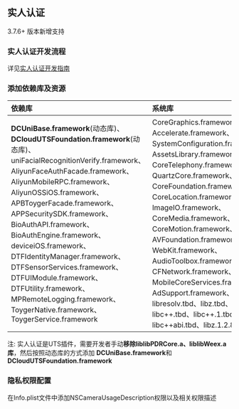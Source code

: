 ## 实人认证
3.7.6+ 版本新增支持

### 实人认证开发流程
详见[实人认证开发指南](https://uniapp.dcloud.net.cn/uniCloud/frv/dev.html)

### 添加依赖库及资源
|依赖库|系统库|依赖资源|
|:--|:--|:--|
|**DCUniBase.framework**(动态库)、**DCloudUTSFoundation.framework**(动态库)、uniFacialRecognitionVerify.framework、AliyunFaceAuthFacade.framework、AliyunMobileRPC.framework、AliyunOSSiOS.framework、APBToygerFacade.framework、APPSecuritySDK.framework、BioAuthAPI.framework、BioAuthEngine.framework、deviceiOS.framework、DTFIdentityManager.framework、DTFSensorServices.framework、DTFUIModule.framework、DTFUtility.framework、MPRemoteLogging.framework、ToygerNative.framework、ToygerService.framework|CoreGraphics.framework、Accelerate.framework、SystemConfiguration.framework、AssetsLibrary.framework、CoreTelephony.framework、QuartzCore.framework、CoreFoundation.framework、CoreLocation.framework、ImageIO.framework、CoreMedia.framework、CoreMotion.framework、AVFoundation.framework、WebKit.framework、AudioToolbox.framework、CFNetwork.framework、MobileCoreServices.framework、AdSupport.framework、libresolv.tbd、libz.tbd、libc++.tbd、libc++.1.tbd、libc++abi.tbd、libz.1.2.8.tbd|APBToygerFacade.bundle、BioAuthEngine.bundle、ToygerNative.bundle|


注: 实人认证是UTS插件，需要开发者手动**移除liblibPDRCore.a、liblibWeex.a库**，然后按照动态库的方式添加
**DCUniBase.framework**和**DCloudUTSFoundation.framework**

### 隐私权限配置
在Info.plist文件中添加NSCameraUsageDescription权限以及相关权限描述